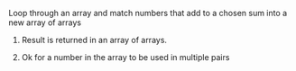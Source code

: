 Loop through an array and match numbers that add to a chosen sum into a new array of arrays


1. Result is returned in an array of arrays.

2. Ok for a number in the array to be used in multiple pairs
